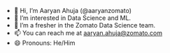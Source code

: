 - 👋 Hi, I’m Aaryan Ahuja (@aaryanzomato)
- 👀 I’m interested in Data Science and ML.
- 🌱 I’m a fresher in the Zomato Data Science team.
- 📫 You can reach me at aaryan.ahuja@zomato.com
- 😄 Pronouns: He/Him

<!---
aaryanzomato/aaryanzomato is a ✨ special ✨ repository because its `README.md` (this file) appears on your GitHub profile.
You can click the Preview link to take a look at your changes.
--->
